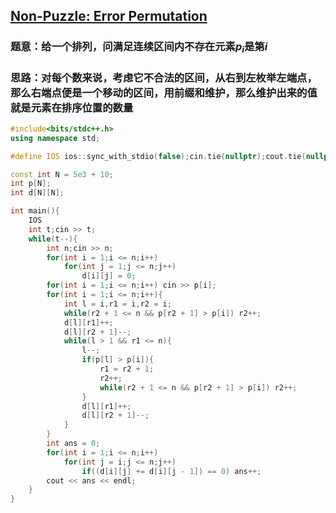 ## [Non-Puzzle: Error Permutation](https://ac.nowcoder.com/acm/contest/57363/D)

### 题意：给一个排列，问满足连续区间内不存在元素$p_i$是第$i$

### 思路：对每个数来说，考虑它不合法的区间，从右到左枚举左端点，那么右端点便是一个移动的区间，用前缀和维护，那么维护出来的值就是元素在排序位置的数量

```cpp
#include<bits/stdc++.h>
using namespace std;

#define IOS ios::sync_with_stdio(false);cin.tie(nullptr);cout.tie(nullptr);

const int N = 5e3 + 10;
int p[N];
int d[N][N];

int main(){
    IOS
    int t;cin >> t;
    while(t--){
        int n;cin >> n;
        for(int i = 1;i <= n;i++)
            for(int j = 1;j <= n;j++)
                d[i][j] = 0;
        for(int i = 1;i <= n;i++) cin >> p[i];
        for(int i = 1;i <= n;i++){
            int l = i,r1 = i,r2 = i;
            while(r2 + 1 <= n && p[r2 + 1] > p[i]) r2++;
            d[l][r1]++;
            d[l][r2 + 1]--;
            while(l > 1 && r1 <= n){
                l--;
                if(p[l] > p[i]){
                    r1 = r2 + 1;
                    r2++;
                    while(r2 + 1 <= n && p[r2 + 1] > p[i]) r2++;
                }
                d[l][r1]++;
                d[l][r2 + 1]--;
            }
        }
        int ans = 0;
        for(int i = 1;i <= n;i++)
            for(int j = i;j <= n;j++)
                if((d[i][j] += d[i][j - 1]) == 0) ans++;
        cout << ans << endl;
    }
}
```


